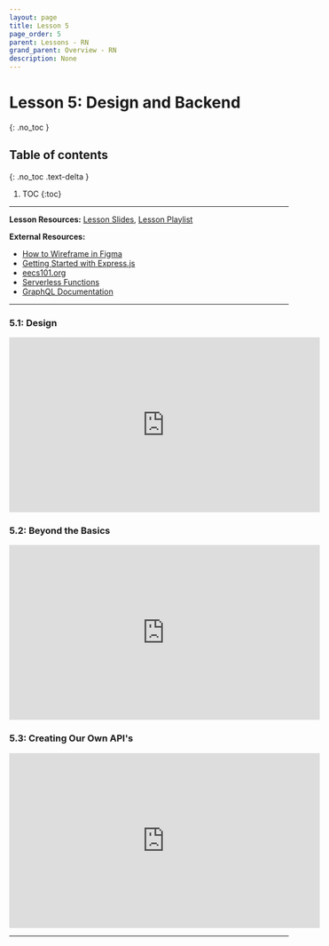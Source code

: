 ```yaml
---
layout: page
title: Lesson 5
page_order: 5
parent: Lessons - RN
grand_parent: Overview - RN
description: None
---
```


# Lesson 5: Design and Backend
{: .no_toc }

## Table of contents
{: .no_toc .text-delta }

1. TOC
{:toc}

---

**Lesson Resources:** [Lesson Slides](https://docs.google.com/presentation/d/1YWEr0zIK0usbPrtOEcnx2bejNR7_x1F7q-y7tqWFSfA/edit), [Lesson Playlist](https://www.youtube.com/watch?v=ZD46pbHMlSI&list=PLKvGWBzwCeFxzH_OB0S1x-gEPJ6h4p8RL&index=1)

**External Resources:**

- [How to Wireframe in Figma](https://www.figma.com/blog/how-to-wireframe/)
- [Getting Started with Express.js](https://expressjs.com/en/starter/installing.html)
- [eecs101.org](https://eecs101.org)
- [Serverless Functions](https://cloud.google.com/functions)
- [GraphQL Documentation](https://graphql.org/learn/)

---

### 5.1: Design

<iframe width="560" height="315" src="https://www.youtube.com/embed/ZD46pbHMlSI" frameborder="0" allow="accelerometer; clipboard-write; encrypted-media; gyroscope; picture-in-picture" allowfullscreen></iframe>

### 5.2: Beyond the Basics

<iframe width="560" height="315" src="https://www.youtube.com/embed/5GIrx7WbF-0" frameborder="0" allow="accelerometer; clipboard-write; encrypted-media; gyroscope; picture-in-picture" allowfullscreen></iframe>

### 5.3: Creating Our Own API's

<iframe width="560" height="315" src="https://www.youtube.com/embed/rnECkntDZMA" frameborder="0" allow="accelerometer; clipboard-write; encrypted-media; gyroscope; picture-in-picture" allowfullscreen></iframe>

---